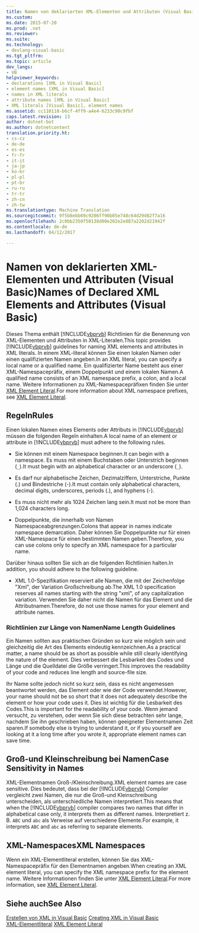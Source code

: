 ```yaml
---
title: Namen von deklarierten XML-Elementen und Attributen (Visual Basic) | Microsoft-Dokumentation
ms.custom: 
ms.date: 2015-07-20
ms.prod: .net
ms.reviewer: 
ms.suite: 
ms.technology:
- devlang-visual-basic
ms.tgt_pltfrm: 
ms.topic: article
dev_langs:
- VB
helpviewer_keywords:
- declarations [XML in Visual Basic]
- element names [XML in Visual Basic]
- names in XML literals
- attribute names [XML in Visual Basic]
- XML literals [Visual Basic], element names
ms.assetid: cc110118-b6cf-4ff9-a4e4-6233c90c9fbf
caps.latest.revision: 13
author: dotnet-bot
ms.author: dotnetcontent
translation.priority.ht:
- cs-cz
- de-de
- es-es
- fr-fr
- it-it
- ja-jp
- ko-kr
- pl-pl
- pt-br
- ru-ru
- tr-tr
- zh-cn
- zh-tw
ms.translationtype: Machine Translation
ms.sourcegitcommit: 9f5b8ebb69c9206ff90b05e748c64d29d82f7a16
ms.openlocfilehash: 2c0bb2350f50138d00e202e2e887a2202d21942f
ms.contentlocale: de-de
ms.lasthandoff: 04/12/2017

---
```

# <a name="names-of-declared-xml-elements-and-attributes-visual-basic"></a><span data-ttu-id="31a19-102">Namen von deklarierten XML-Elementen und Attributen (Visual Basic)</span><span class="sxs-lookup"><span data-stu-id="31a19-102">Names of Declared XML Elements and Attributes (Visual Basic)</span></span>
<span data-ttu-id="31a19-103">Dieses Thema enthält [!INCLUDE[vbprvb](../../../../csharp/programming-guide/concepts/linq/includes/vbprvb_md.md)] Richtlinien für die Benennung von XML-Elementen und Attributen in XML-Literalen.</span><span class="sxs-lookup"><span data-stu-id="31a19-103">This topic provides [!INCLUDE[vbprvb](../../../../csharp/programming-guide/concepts/linq/includes/vbprvb_md.md)] guidelines for naming XML elements and attributes in XML literals.</span></span>  <span data-ttu-id="31a19-104">In einem XML-literal können Sie einen lokalen Namen oder einen qualifizierten Namen angeben.</span><span class="sxs-lookup"><span data-stu-id="31a19-104">In an XML literal, you can specify a local name or a qualified name.</span></span> <span data-ttu-id="31a19-105">Ein qualifizierter Name besteht aus einer XML-Namespacepräfix, einem Doppelpunkt und einem lokalen Namen.</span><span class="sxs-lookup"><span data-stu-id="31a19-105">A qualified name consists of an XML namespace prefix, a colon, and a local name.</span></span> <span data-ttu-id="31a19-106">Weitere Informationen zu XML-Namespacepräfixen finden Sie unter [XML Element Literal](../../../../visual-basic/language-reference/xml-literals/xml-element-literal.md).</span><span class="sxs-lookup"><span data-stu-id="31a19-106">For more information about XML namespace prefixes, see [XML Element Literal](../../../../visual-basic/language-reference/xml-literals/xml-element-literal.md).</span></span>  
  
## <a name="rules"></a><span data-ttu-id="31a19-107">Regeln</span><span class="sxs-lookup"><span data-stu-id="31a19-107">Rules</span></span>  
 <span data-ttu-id="31a19-108">Einen lokalen Namen eines Elements oder Attributs in [!INCLUDE[vbprvb](../../../../csharp/programming-guide/concepts/linq/includes/vbprvb_md.md)] müssen die folgenden Regeln einhalten.</span><span class="sxs-lookup"><span data-stu-id="31a19-108">A local name of an element or attribute in [!INCLUDE[vbprvb](../../../../csharp/programming-guide/concepts/linq/includes/vbprvb_md.md)] must adhere to the following rules.</span></span>  
  
-   <span data-ttu-id="31a19-109">Sie können mit einem Namespace beginnen.</span><span class="sxs-lookup"><span data-stu-id="31a19-109">It can begin with a namespace.</span></span> <span data-ttu-id="31a19-110">Es muss mit einem Buchstaben oder Unterstrich beginnen (`_`).</span><span class="sxs-lookup"><span data-stu-id="31a19-110">It must begin with an alphabetical character or an underscore (`_`).</span></span>  
  
-   <span data-ttu-id="31a19-111">Es darf nur alphabetische Zeichen, Dezimalziffern, Unterstriche, Punkte (.) und Bindestriche (-).</span><span class="sxs-lookup"><span data-stu-id="31a19-111">It must contain only alphabetical characters, decimal digits, underscores, periods (.), and hyphens (-).</span></span>  
  
-   <span data-ttu-id="31a19-112">Es muss nicht mehr als 1024 Zeichen lang sein.</span><span class="sxs-lookup"><span data-stu-id="31a19-112">It must not be more than 1,024 characters long.</span></span>  
  
-   <span data-ttu-id="31a19-113">Doppelpunkte, die innerhalb von Namen Namespaceabgrenzungen.</span><span class="sxs-lookup"><span data-stu-id="31a19-113">Colons that appear in names indicate namespace demarcation.</span></span> <span data-ttu-id="31a19-114">Daher können Sie Doppelpunkte nur für einen XML-Namespace für einen bestimmten Namen geben.</span><span class="sxs-lookup"><span data-stu-id="31a19-114">Therefore, you can use colons only to specify an XML namespace for a particular name.</span></span>  
  
 <span data-ttu-id="31a19-115">Darüber hinaus sollten Sie sich an die folgenden Richtlinien halten.</span><span class="sxs-lookup"><span data-stu-id="31a19-115">In addition, you should adhere to the following guideline.</span></span>  
  
-   <span data-ttu-id="31a19-116">XML 1.0-Spezifikation reserviert alle Namen, die mit der Zeichenfolge "Xml", der Variation Großschreibung ab.</span><span class="sxs-lookup"><span data-stu-id="31a19-116">The XML 1.0 specification reserves all names starting with the string "xml", of any capitalization variation.</span></span> <span data-ttu-id="31a19-117">Verwenden Sie daher nicht die Namen für das Element und die Attributnamen.</span><span class="sxs-lookup"><span data-stu-id="31a19-117">Therefore, do not use those names for your element and attribute names.</span></span>  
  
### <a name="name-length-guidelines"></a><span data-ttu-id="31a19-118">Richtlinien zur Länge von Namen</span><span class="sxs-lookup"><span data-stu-id="31a19-118">Name Length Guidelines</span></span>  
 <span data-ttu-id="31a19-119">Ein Namen sollten aus praktischen Gründen so kurz wie möglich sein und gleichzeitig die Art des Elements eindeutig kennzeichnen.</span><span class="sxs-lookup"><span data-stu-id="31a19-119">As a practical matter, a name should be as short as possible while still clearly identifying the nature of the element.</span></span> <span data-ttu-id="31a19-120">Dies verbessert die Lesbarkeit des Codes und Länge und die Quelldatei die Größe verringert.</span><span class="sxs-lookup"><span data-stu-id="31a19-120">This improves the readability of your code and reduces line length and source-file size.</span></span>  
  
 <span data-ttu-id="31a19-121">Ihr Name sollte jedoch nicht so kurz sein, dass es nicht angemessen beantwortet werden, das Element oder wie der Code verwendet.</span><span class="sxs-lookup"><span data-stu-id="31a19-121">However, your name should not be so short that it does not adequately describe the element or how your code uses it.</span></span> <span data-ttu-id="31a19-122">Dies ist wichtig für die Lesbarkeit des Codes.</span><span class="sxs-lookup"><span data-stu-id="31a19-122">This is important for the readability of your code.</span></span> <span data-ttu-id="31a19-123">Wenn jemand versucht, zu verstehen, oder wenn Sie sich diese betrachten sehr lange, nachdem Sie ihn geschrieben haben, können geeigneter Elementnamen Zeit sparen.</span><span class="sxs-lookup"><span data-stu-id="31a19-123">If somebody else is trying to understand it, or if you yourself are looking at it a long time after you wrote it, appropriate element names can save time.</span></span>  
  
## <a name="case-sensitivity-in-names"></a><span data-ttu-id="31a19-124">Groß-und Kleinschreibung bei Namen</span><span class="sxs-lookup"><span data-stu-id="31a19-124">Case Sensitivity in Names</span></span>  
 <span data-ttu-id="31a19-125">XML-Elementnamen Groß-/Kleinschreibung.</span><span class="sxs-lookup"><span data-stu-id="31a19-125">XML element names are case sensitive.</span></span> <span data-ttu-id="31a19-126">Dies bedeutet, dass bei der [!INCLUDE[vbprvb](../../../../csharp/programming-guide/concepts/linq/includes/vbprvb_md.md)] Compiler vergleicht zwei Namen, die nur die Groß-und Kleinschreibung unterscheiden, als unterschiedliche Namen interpretiert.</span><span class="sxs-lookup"><span data-stu-id="31a19-126">This means that when the [!INCLUDE[vbprvb](../../../../csharp/programming-guide/concepts/linq/includes/vbprvb_md.md)] compiler compares two names that differ in alphabetical case only, it interprets them as different names.</span></span> <span data-ttu-id="31a19-127">Interpretiert z. B. `ABC` und `abc` als Verweise auf verschiedene Elemente.</span><span class="sxs-lookup"><span data-stu-id="31a19-127">For example, it interprets `ABC` and `abc` as referring to separate elements.</span></span>  
  
## <a name="xml-namespaces"></a><span data-ttu-id="31a19-128">XML-Namespaces</span><span class="sxs-lookup"><span data-stu-id="31a19-128">XML Namespaces</span></span>  
 <span data-ttu-id="31a19-129">Wenn ein XML-Elementliteral erstellen, können Sie das XML-Namespacepräfix für den Elementnamen angeben.</span><span class="sxs-lookup"><span data-stu-id="31a19-129">When creating an XML element literal, you can specify the XML namespace prefix for the element name.</span></span> <span data-ttu-id="31a19-130">Weitere Informationen finden Sie unter [XML Element Literal](../../../../visual-basic/language-reference/xml-literals/xml-element-literal.md).</span><span class="sxs-lookup"><span data-stu-id="31a19-130">For more information, see [XML Element Literal](../../../../visual-basic/language-reference/xml-literals/xml-element-literal.md).</span></span>  
  
## <a name="see-also"></a><span data-ttu-id="31a19-131">Siehe auch</span><span class="sxs-lookup"><span data-stu-id="31a19-131">See Also</span></span>  
 <span data-ttu-id="31a19-132">[Erstellen von XML in Visual Basic](../../../../visual-basic/programming-guide/language-features/xml/creating-xml.md) </span><span class="sxs-lookup"><span data-stu-id="31a19-132">[Creating XML in Visual Basic](../../../../visual-basic/programming-guide/language-features/xml/creating-xml.md) </span></span>  
<span data-ttu-id="31a19-133"> [XML-Elementliteral](../../../../visual-basic/language-reference/xml-literals/xml-element-literal.md)</span><span class="sxs-lookup"><span data-stu-id="31a19-133"> [XML Element Literal](../../../../visual-basic/language-reference/xml-literals/xml-element-literal.md)</span></span>
